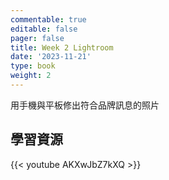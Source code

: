 ```yaml
---
commentable: true
editable: false
pager: false
title: Week 2 Lightroom
date: '2023-11-21'
type: book
weight: 2
---
```


用手機與平板修出符合品牌訊息的照片
<!--more--> 
## 學習資源

{{< youtube AKXwJbZ7kXQ >}}
